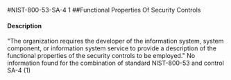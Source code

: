 #NIST-800-53-SA-4 1
##Functional Properties Of Security Controls
#### Description
"The organization requires the developer of the information system, system component, or information system service to provide a description of the functional properties of the security controls to be employed."
No information found for the combination of standard NIST-800-53 and control SA-4 (1)
